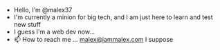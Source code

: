 - Hello, I’m @malex37
- I'm currently a minion for big tech, and I am just here to learn and test new stuff
- I guess I'm a web dev now...
- 📫 How to reach me ... malex@iammalex.com I suppose

<!---
malex37/malex37 is a ✨ special ✨ repository because its `README.md` (this file) appears on your GitHub profile.
You can click the Preview link to take a look at your changes.
--->

